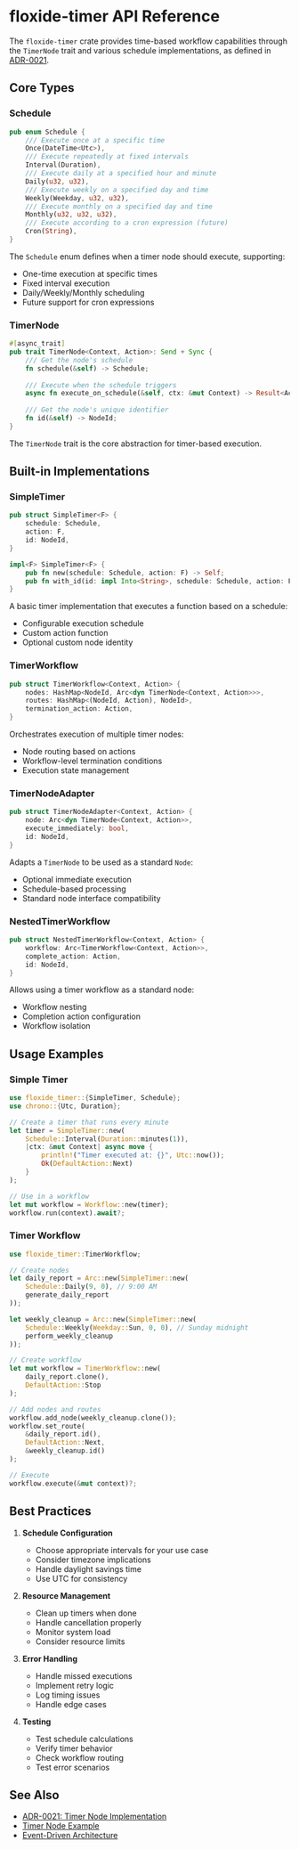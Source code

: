 # floxide-timer API Reference

The `floxide-timer` crate provides time-based workflow capabilities through the `TimerNode` trait and various schedule implementations, as defined in [ADR-0021](../adrs/0021-timer-node-implementation.md).

## Core Types

### Schedule

```rust
pub enum Schedule {
    /// Execute once at a specific time
    Once(DateTime<Utc>),
    /// Execute repeatedly at fixed intervals
    Interval(Duration),
    /// Execute daily at a specified hour and minute
    Daily(u32, u32),
    /// Execute weekly on a specified day and time
    Weekly(Weekday, u32, u32),
    /// Execute monthly on a specified day and time
    Monthly(u32, u32, u32),
    /// Execute according to a cron expression (future)
    Cron(String),
}
```

The `Schedule` enum defines when a timer node should execute, supporting:
- One-time execution at specific times
- Fixed interval execution
- Daily/Weekly/Monthly scheduling
- Future support for cron expressions

### TimerNode

```rust
#[async_trait]
pub trait TimerNode<Context, Action>: Send + Sync {
    /// Get the node's schedule
    fn schedule(&self) -> Schedule;
    
    /// Execute when the schedule triggers
    async fn execute_on_schedule(&self, ctx: &mut Context) -> Result<Action, FloxideError>;
    
    /// Get the node's unique identifier
    fn id(&self) -> NodeId;
}
```

The `TimerNode` trait is the core abstraction for timer-based execution.

## Built-in Implementations

### SimpleTimer

```rust
pub struct SimpleTimer<F> {
    schedule: Schedule,
    action: F,
    id: NodeId,
}

impl<F> SimpleTimer<F> {
    pub fn new(schedule: Schedule, action: F) -> Self;
    pub fn with_id(id: impl Into<String>, schedule: Schedule, action: F) -> Self;
}
```

A basic timer implementation that executes a function based on a schedule:
- Configurable execution schedule
- Custom action function
- Optional custom node identity

### TimerWorkflow

```rust
pub struct TimerWorkflow<Context, Action> {
    nodes: HashMap<NodeId, Arc<dyn TimerNode<Context, Action>>>,
    routes: HashMap<(NodeId, Action), NodeId>,
    termination_action: Action,
}
```

Orchestrates execution of multiple timer nodes:
- Node routing based on actions
- Workflow-level termination conditions
- Execution state management

### TimerNodeAdapter

```rust
pub struct TimerNodeAdapter<Context, Action> {
    node: Arc<dyn TimerNode<Context, Action>>,
    execute_immediately: bool,
    id: NodeId,
}
```

Adapts a `TimerNode` to be used as a standard `Node`:
- Optional immediate execution
- Schedule-based processing
- Standard node interface compatibility

### NestedTimerWorkflow

```rust
pub struct NestedTimerWorkflow<Context, Action> {
    workflow: Arc<TimerWorkflow<Context, Action>>,
    complete_action: Action,
    id: NodeId,
}
```

Allows using a timer workflow as a standard node:
- Workflow nesting
- Completion action configuration
- Workflow isolation

## Usage Examples

### Simple Timer

```rust
use floxide_timer::{SimpleTimer, Schedule};
use chrono::{Utc, Duration};

// Create a timer that runs every minute
let timer = SimpleTimer::new(
    Schedule::Interval(Duration::minutes(1)),
    |ctx: &mut Context| async move {
        println!("Timer executed at: {}", Utc::now());
        Ok(DefaultAction::Next)
    }
);

// Use in a workflow
let mut workflow = Workflow::new(timer);
workflow.run(context).await?;
```

### Timer Workflow

```rust
use floxide_timer::TimerWorkflow;

// Create nodes
let daily_report = Arc::new(SimpleTimer::new(
    Schedule::Daily(9, 0), // 9:00 AM
    generate_daily_report
));

let weekly_cleanup = Arc::new(SimpleTimer::new(
    Schedule::Weekly(Weekday::Sun, 0, 0), // Sunday midnight
    perform_weekly_cleanup
));

// Create workflow
let mut workflow = TimerWorkflow::new(
    daily_report.clone(),
    DefaultAction::Stop
);

// Add nodes and routes
workflow.add_node(weekly_cleanup.clone());
workflow.set_route(
    &daily_report.id(),
    DefaultAction::Next,
    &weekly_cleanup.id()
);

// Execute
workflow.execute(&mut context)?;
```

## Best Practices

1. **Schedule Configuration**
   - Choose appropriate intervals for your use case
   - Consider timezone implications
   - Handle daylight savings time
   - Use UTC for consistency

2. **Resource Management**
   - Clean up timers when done
   - Handle cancellation properly
   - Monitor system load
   - Consider resource limits

3. **Error Handling**
   - Handle missed executions
   - Implement retry logic
   - Log timing issues
   - Handle edge cases

4. **Testing**
   - Test schedule calculations
   - Verify timer behavior
   - Check workflow routing
   - Test error scenarios

## See Also

- [ADR-0021: Timer Node Implementation](../adrs/0021-timer-node-implementation.md)
- [Timer Node Example](../examples/timer-node.md)
- [Event-Driven Architecture](../guides/event_driven_architecture.md)
